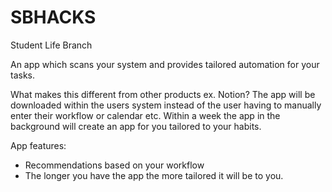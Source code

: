 # SBHACKS

Student Life Branch

An app which scans your system and provides tailored automation for your tasks.

What makes this different from other products ex. Notion?
The app will be downloaded within the users system instead of the user having to manually enter their workflow or calendar etc. Within a week the app in the background will create an app for you tailored to your habits.

App features:
- Recommendations based on your workflow
- The longer you have the app the more tailored it will be to you.
